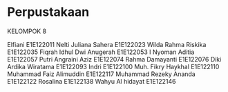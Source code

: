 # Perpustakaan
KELOMPOK 8

Elfiani                   E1E122011
Nelti Juliana Sahera      E1E122023
Wilda Rahma Riskika       E1E122035
Fiqrah Idhul Dwi Anugerah E1E122053
I Nyoman Aditia           E1E122057
Putri Angraini Aziz       E1E122074
Rahma Damayanti           E1E122076
Diki Ardika Wiratama      E1E122093
Indri                     E1E122100
Muh. Fikry Haykhal        E1E122110
Muhammad Faiz Alimuddin   E1E122117
Muhammad Rezeky Ananda    E1E122122
Rosalina                  E1E122138
Wahyu Al hidayat          E1E122146